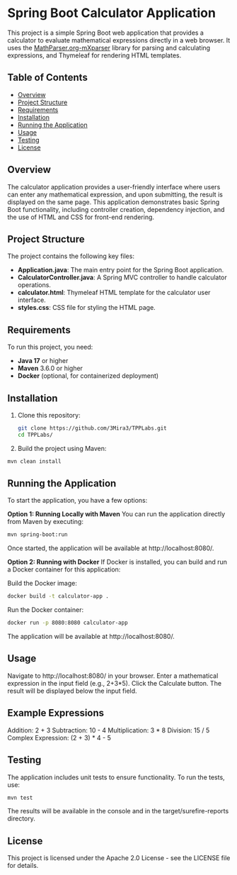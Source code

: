 # Spring Boot Calculator Application

This project is a simple Spring Boot web application that provides a calculator to evaluate mathematical expressions directly in a web browser. It uses the [MathParser.org-mXparser](http://mathparser.org/) library for parsing and calculating expressions, and Thymeleaf for rendering HTML templates.

## Table of Contents

- [Overview](#overview)
- [Project Structure](#project-structure)
- [Requirements](#requirements)
- [Installation](#installation)
- [Running the Application](#running-the-application)
- [Usage](#usage)
- [Testing](#testing)
- [License](#license)

## Overview

The calculator application provides a user-friendly interface where users can enter any mathematical expression, and upon submitting, the result is displayed on the same page. This application demonstrates basic Spring Boot functionality, including controller creation, dependency injection, and the use of HTML and CSS for front-end rendering.

## Project Structure

The project contains the following key files:

- **Application.java**: The main entry point for the Spring Boot application.
- **CalculatorController.java**: A Spring MVC controller to handle calculator operations.
- **calculator.html**: Thymeleaf HTML template for the calculator user interface.
- **styles.css**: CSS file for styling the HTML page.

## Requirements

To run this project, you need:

- **Java 17** or higher
- **Maven** 3.6.0 or higher
- **Docker** (optional, for containerized deployment)

## Installation

1. Clone this repository:

   ```bash
   git clone https://github.com/3Mira3/TPPLabs.git
   cd TPPLabs/
   
2. Build the project using Maven:

```bash
mvn clean install
```

## Running the Application

To start the application, you have a few options:

**Option 1: Running Locally with Maven**
You can run the application directly from Maven by executing:

```bash
mvn spring-boot:run
```

Once started, the application will be available at http://localhost:8080/.

**Option 2: Running with Docker**
If Docker is installed, you can build and run a Docker container for this application:

Build the Docker image:

```bash
docker build -t calculator-app .
```

Run the Docker container:

```bash
docker run -p 8080:8080 calculator-app
```

The application will be available at http://localhost:8080/.

## Usage

Navigate to http://localhost:8080/ in your browser.
Enter a mathematical expression in the input field (e.g., 2+3*5).
Click the Calculate button.
The result will be displayed below the input field.

## Example Expressions

Addition: 2 + 3
Subtraction: 10 - 4
Multiplication: 3 * 8
Division: 15 / 5
Complex Expression: (2 + 3) * 4 - 5

## Testing

The application includes unit tests to ensure functionality. To run the tests, use:

```bash
mvn test
```

The results will be available in the console and in the target/surefire-reports directory.

## License

This project is licensed under the Apache 2.0 License - see the LICENSE file for details.
